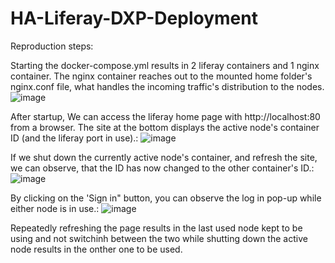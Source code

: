 # HA-Liferay-DXP-Deployment

Reproduction steps:

Starting the docker-compose.yml results in 2 liferay containers and 1 nginx container.
The nginx container reaches out to the mounted home folder's nginx.conf file, what handles the incoming traffic's distribution to the nodes.
![image](https://github.com/pomee4/HA-Liferay-DXP-Deoloyment/assets/13985863/51625b06-3d24-4112-b470-ea23d7fca25f)

After startup, We can access the liferay home page with http://localhost:80 from a browser.
The site at the bottom displays the active node's container ID (and the liferay port in use).:
![image](https://github.com/pomee4/HA-Liferay-DXP-Deoloyment/assets/13985863/caff1bf2-aa26-4bb5-8d13-c990094b11a7)

If we shut down the currently active node's container, and refresh the site, we can observe, that the ID has now changed to the other container's ID.:
![image](https://github.com/pomee4/HA-Liferay-DXP-Deoloyment/assets/13985863/ea897647-a655-45af-bf7d-e28271f3382b)


By clicking on the 'Sign in" button, you can observe the log in pop-up while either node is in use.:
![image](https://github.com/pomee4/HA-Liferay-DXP-Deoloyment/assets/13985863/b37f787c-ffce-4d08-9873-fa66cd966473)

Repeatedly refreshing the page results in the last used node kept to be using and not switchinh between the two while shutting down the active node results in the onther one to be used.
